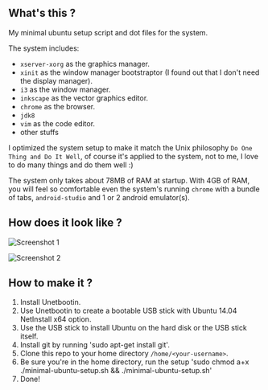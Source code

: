 ## What's this ?

My minimal ubuntu setup script and dot files for the system.

The system includes:
* `xserver-xorg` as the graphics manager.
* `xinit` as the window manager bootstraptor (I found out that I don't need the display manager).
* `i3` as the window manager.
* `inkscape` as the vector graphics editor.
* `chrome` as the browser.
* `jdk8`
* `vim` as the code editor.
* other stuffs

I optimized the system setup to make it match the Unix philosophy `Do One Thing and Do It Well`, of course it's applied to the system, not to me, I love to do many things and do them well :)

The system only takes about 78MB of RAM at startup. With 4GB of RAM, you will feel so comfortable even the system's running `chrome` with a bundle of tabs, `android-studio` and 1 or 2 android emulator(s).

## How does it look like ?

![Screenshot 1](https://lh3.googleusercontent.com/QNVX5KH2fE2-RTsp8mUwhoDBTzMuOBAnU7xgz28ArBSGxCCz1dluKEr3xYQyQugoCJy-q1Qk-HQOWuZBB-PTXU1Bh7z7xK4gQUJM5VsXJZHKJnIp104Hn9Z1C8wIxfFh_vRHxv8trFbpEifY81lfl5ira3_0VC8OBBxZ_UBFa8rIj1iAMwjsIZ9QtPLXieqk0LzeGVd13H5-mmlJM2hWqmDZB2wjHnKaT_cTqIFgf2dJKr9_wXKeYOCn37iilsCLFBrVikzeBejEaypjAZW_DigzVM0owOvrIX9LOR1yPnz2UNWmsMCYzriC2GHzkCEJFa4FXFb2r31hjL3FYDmpB7A7NNP_aajItl6_BscqzQH6GUvunm6XT9m1R6EyP9w_SSaIT7KE73lbiKgTOAG4KQy5JMZtz5JGtNWtKh5H3wAhOGYFOg_ejGLjbHUYGL1KRS6SlbuK8cWSVA1x25feiAHiQRAaIv50oIrCShid8NUD9osg9kHu6VpzUYtNDskIxMW21So9vXL9wFpGhQBGgUK22wJ9L30Z8urn4bCkWJA=w1259-h707-no)

![Screenshot 2](https://lh3.googleusercontent.com/g8bITQ3rQbipYiSUBfYYLKQDtZjnb-sTGmqGGQNiUoGFsNjX_x31o6hGUMO0puvDgwHpv3aQUQTmhmdV_Mma7JIpSiltbXZqhHfTdW5KxDbi5DqKuZJokQ_EvNfcHBCcGu8P3csBiVfbnI7LuT59l3LifUHWivZu0T_LTTgWRT3fQYt1ye5Ze9JxdUl14iNYWXDDSDQVAplsB4ABNQ8A9Wj4eYLm30UiNFDYb_sfuNQvHqEPbU2FJ7eZqIIV5kgO1dK4Zs_vfj2QoEJKHluplK1CvdL4iUqsl_4tkEeWtkuvDR6YyeKfHO0JnOXR9IrgirGNxjx6JXExx7ZhJRomXCFWLdN4wtQjXo0d0LzzIhDV6QDLl_4B22LNFj5eUDIeOVHbkPeP5tcw3_A5yuXZSYKu23QC5j1dkxri72iTNv1f9i-XeYrxR5jzJWhToV6WMGZM2NrRsc6C-V-44L4wWYG726izuLNYEBFTzWYyH8G6jkUZdQZfqZdkALGMAz1BOiOz3VP1ZgZsFclSos1Bp4pxOmBZbPo7Bh9Oobs2RSk=w1189-h668-no)

## How to make it ?

1. Install Unetbootin.
2. Use Unetbootin to create a bootable USB stick with Ubuntu 14.04 NetInstall x64 option.
3. Use the USB stick to install Ubuntu on the hard disk or the USB stick itself.
4. Install git by running 'sudo apt-get install git'.
5. Clone this repo to your home directory `/home/<your-username>`.
6. Be sure you're in the home directory, run the setup 'sudo chmod a+x ./minimal-ubuntu-setup.sh && ./minimal-ubuntu-setup.sh'
7. Done!
